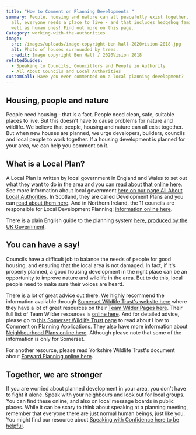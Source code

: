 ```yaml
---
title: "How to Comment on Planning Developments "
summary: People, housing and nature can all peacefully exist together. After
  all, everyone needs a place to live - and that includes hedgehog families as
  well as human ones! Find out more on this page.
Category: working-with-the-authorities
image:
  src: /images/uploads/image-copyright-ben-hall-2020vision-2018.jpg
  alt: Photo of houses surrounded by trees.
  credit: Image copyright Ben Hall / 2020Vision 2018
relatedGuides:
  - Speaking to Councils, Councillors and People in Authority
  - All About Councils and Local Authorities
customCall: Have you ever commented on a local planning development?
---
```

## Housing, people and nature

People need housing - that is a fact. People need clean, safe, suitable places to live. But this doesn't have to cause problems for nature and wildlife. We believe that people, housing and nature can all exist together. But when new houses are planned, we urge developers, builders, councils and local people to work together. If a housing development is planned for your area, we can help you comment on it.

## What is a Local Plan?

A Local Plan is written by local government in England and Wales to set out what they want to do in the area and you can [read about that online here](https://www.gov.uk/guidance/local-plans). See more information about local government [here on our page All About Local Authorities](https://nextdoornaturehub.org.uk/guides/all-about-councils-and-local-authorities). In Scotland, they are called Development Plans and you can [read about them here](https://www.gov.scot/publications/guide-planning-system-scotland/). And in Northern Ireland, the 11 councils are responsible for Local Development Planning; [information online here](https://www.infrastructure-ni.gov.uk/articles/ni-planning-system).

There is a plain English guide to the planning system [here, produced by the UK Government](https://www.gov.uk/government/publications/plain-english-guide-to-the-planning-system).

## You can have a say!

Councils have a difficult job to balance the needs of people for good housing, and ensuring that the local area is not damaged. In fact, if it's properly planned, a good housing development in the right place can be an opportunity to improve nature and wildlife in the area. But to do this, local people need to make sure their voices are heard. 

There is a lot of great advice out there. We highly recommend the information available through [Somerset Wildlife Trust's website here](https://www.somersetwildlife.org/) where they have a lot of great resources on their [Team Wilder Pages here](https://www.somersetwildlife.org/get-involved/team-wilder). Their full list of Team Wilder resources is [online here](https://www.somersetwildlife.org/team-wilder/team-wilder-resources). And for detailed advice, please go to [this Somerset Wildlife Trust page](https://www.somersetwildlife.org/sites/default/files/2022-11/How%20To%20Comment%20On%20Planning%20Applications.pdf) to read about How to Comment on Planning Applications. They also have more information about [Neighbourhood Plans online here](https://www.somersetwildlife.org/sites/default/files/2022-11/Engaging%20With%20Neighbourhood%20Plans.pdf). Although please note that some of the information is only for Somerset.

For another resource, please read Yorkshire Wildlife Trust's document about [Forward Planning online here](https://www.ywt.org.uk/sites/default/files/2018-07/Forward%20Planning_0.pdf).

## Together, we are stronger

If you are worried about planned development in your area, you don't have to fight it alone. Speak with your neighbours and look out for local groups. You can find these online, and also on local message boards in public places. While it can be scary to think about speaking at a planning meeting, remember that everyone there are just normal human beings, just like you. You might find our resource about [Speaking with Confidence here to be helpful](https://nextdoornaturehub.org.uk/guides/speaking-to-councils-councillors-and-people-in-authority).